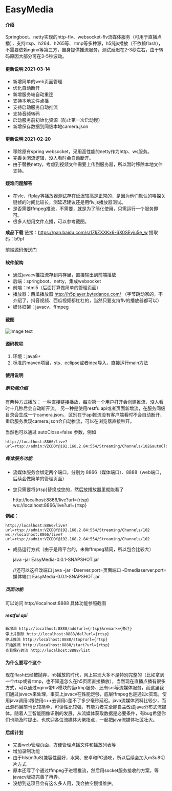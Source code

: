 
# EasyMedia

#### 介绍
Springboot、netty实现的http-flv、websocket-flv流媒体服务（可用于直播点播），支持rtsp、h264、h265等、rtmp等多种源，h5纯js播放（不依赖flash），不需要依赖nginx等第三方，自身提供推流服务，测试延迟在2-3秒左右，由于转码原因大部分可在3-5秒波动。

#### 更新说明 2021-03-14
- 新增简单的web页面管理
- 优化自动断开
- 新增服务端自动重连
- 支持本地文件点播
- 支持启动服务自动推流
- 支持音频转码
- 启动服务前初始化资源（防止第一次启动慢）
- 新增保存数据到同级本地camera.json

#### 更新说明 2021-02-20
- 移除原有spring websocket，采用高性能的netty作为http、ws服务。
- 完善关闭流逻辑，没人看时会自动断开。
- 由于替换netty，考虑到视频文件需要上传到服务器，所以暂时移除本地文件支持。

#### 疑难问题解答
- 在vlc、ffplay等播放器测试存在延迟较高是正常的，是因为他们默认的嗅探关键帧的时间比较长，测延迟建议还是用flv.js播放器测试。
- 是否需要ffmpeg推流，不需要，就是为了简化使用，只需运行一个服务即可。
- 很多人想用文件点播，可以参考截图。

**成品下载**
链接：https://pan.baidu.com/s/1ZIjZXXKx6-6X0SEvju5e_w
提取码：b9pf

[前端源码传送门](https://download.csdn.net/download/Janix520/15785632 "前端源码传送门")

#### 软件架构
- 通过javacv推拉流存到内存里，直接输出到前端播放
- 后端：springboot、netty，集成websocket
- 前端：html5（后面打算做简单的管理页面）
- 播放器：西瓜播放器 http://h5player.bytedance.com/ （字节跳动家的，不介绍了，抖音视频、西瓜视频都杠杠的，当然只要支持flv的播放器都可以）
- 媒体框架：javacv、ffmpeg

#### 截图
![Image text](https://img-blog.csdnimg.cn/img_convert/e8944fb7e61fbead2e773edfd6beeaf6.png)


#### 源码教程

1.  环境：java8+
2.  标准的maven项目，sts、eclipse或者idea导入，直接运行main方法

#### 使用说明

##### 新功能介绍
有两种方式播放：
一种直接链接播放，每次第一个用户打开会创建推流，没人看时十几秒后会自动断开流。
另一种是使用restfu api或者页面新增流，在服务同级目录会生成一个camera.json。
区别在于api推流没有客户端看时不会自动断开，重启服务发现camera.json会自动推流，可以在浏览器直接秒开。

当然也可以通过 autoClose=false 参数，例如
```
http://localhost:8866/live?url=rtsp://admin:VZCDOY@192.168.2.84:554/Streaming/Channels/102&autoClose=false
```

##### 媒体服务功能
- 流媒体服务会绑定两个端口，分别为 8866（媒体端口）、8888（web端口，后续会做简单的管理页面）
- 您只需要将{rtsp}替换成您的，然后放播放器里就能看了


    http://localhost:8866/live?url={rtsp}<br />
    ws://localhost:8866/live?url={rtsp}


 **例如：**


    http://localhost:8866/live?url=rtsp://admin:VZCDOY@192.168.2.84:554/Streaming/Channels/102
    ws://localhost:8866/live?url=rtsp://admin:VZCDOY@192.168.2.84:554/Streaming/Channels/102


- 成品运行方式（由于是跨平台的，未做ffmpeg精简，所以包会比较大）


     java -jar EasyMedia-0.0.1-SNAPSHOT.jar
	 
	 //还可以这样改端口
	 java -jar -Dserver.port=页面端口 -Dmediaserver.port=媒体端口 EasyMedia-0.0.1-SNAPSHOT.jar

##### 页面功能
可以访问 http://localhost:8888
具体功能参照截图

##### restful api
    新增流 http://localhost:8888/add?url={rtsp}&remark={备注}
    停止并删除 http://localhost:8888/del?url={rtsp}
    停止推流 http://localhost:8888/stop?url={rtsp}
    开始推流 http://localhost:8888/start?url={rtsp}
    查看保存的流 http://localhost:8888/list


#### 为什么要写个这个
现在flash已经被抛弃，h5播放的时代，网上实现大多不是特别完整的（比如拿到一个rtsp或者rtmp，也不知道怎么在h5页面直接播放），当然现在直播点播有很多方式，可以通过nginx带flv模块的当rtmp服务、还有srs等流媒体服务，而这里我们通过javacv来处理，事实上javacv在性能足够，底层ffmpeg也是通过c实现，使用java调用c跟使用c++去调用c差不了多少毫秒延迟。java流媒体资料比较少，而此源码目前也比较简单，可读性比较强，有能力者完全能自主改成java分布式流媒体。随着人工智能图像识别的发展，从流媒体获取数据是必要条件，有bug希望你们也能及时提出，也欢迎各位流媒体大佬指点，一起把java流媒体社区壮大。


#### 后续计划
- 完善web管理页面，方便管理点播文件和播放列表等
- 增加录制功能
- 由于hls(m3u8)兼容性最好，水果、安卓和PC通吃，所以后续会加入m3u8切片方式
- 原本还写了个通过ffmpeg子进程推流，然后用socket服务接收的方案，等javacv版搞完善了再弄。
- 没想到这项目会有这么多人用，我会抽空慢慢维护。

